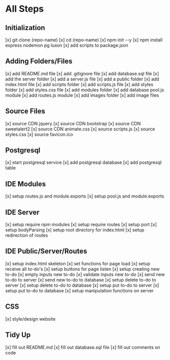 # All Steps

## Initialization

[x] git clone (repo-name)
[x] cd (repo-name)
[x] npm init --y
[x] npm install express nodemon pg luxon
[x] add scripts to package.json

## Adding Folders/Files

[x] add README.md file
[x] add .gitignore file
[x] add database.sql file
[x] add the server folder
[x] add a server.js file
[x] add a public folder
[x] add index.html file
[x] add scripts folder
[x] add scripts.js file
[x] add styles folder
[x] add styles.css file
[x] add modules folder
[x] add database pool.js module
[x] add routes.js module
[x] add images folder
[x] add image files

## Source Files

[x] source CDN jquery
[x] source CDN bootstrap
[x] source CDN sweetalert2
[x] source CDN animate.css
[x] source scripts.js
[x] source styles.css
[x] source favicon.ico

## Postgresql

[x] start postgresql service
[x] add postgresql database
[x] add postgresql table

## IDE Modules

[x] setup routes.js and module.exports
[x] setup pool.js and module.exports

## IDE Server

[x] setup require npm modules
[x] setup require routes
[x] setup port
[x] setup bodyParsing
[x] setup root directory for index.html
[x] setup redirection of routes

## IDE Public/Server/Routes

[x] setup index.html skeleton
[x] set functions for page load
[x] setup receive all to-do's
[x] setup buttons for page listen
[x] setup creating new to-do
[x] empty inputs new to-do
[x] validate inputs new to-do
[x] send new to-do to server
[x] send new to-do to database
[x] setup delete to-do to server
[x] setup delete to-do to database
[x] setup put to-do to server
[x] setup put to-do to database
[x] setup manipulation functions on server

## CSS

[x] style/design website

## Tidy Up

[x] fill out README.md
[x] fill out database.sql file
[x] fill out comments on code
